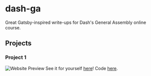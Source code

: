 # dash-ga
Great Gatsby-inspired write-ups for Dash's General Assembly online course. 
## Projects
### Project 1
![Website Preview](https://imgur.com/a/YnBX9a2)
See it for yourself [here](https://htmlpreview.github.io/?https://github.com/jadenong/dash-ga/blob/master/project-1.htm)!
Code [here](https://github.com/jadenong/dash-ga/blob/master/project-1.htm).
